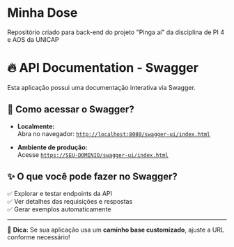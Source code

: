 # Minha Dose
Repositório criado para back-end do projeto "Pinga aí" da disciplina de PI 4 e AOS da UNICAP

# 🔥 API Documentation - Swagger

Esta aplicação possui uma documentação interativa via Swagger.

## 📌 Como acessar o Swagger?

- **Localmente:**  
  Abra no navegador: [`http://localhost:8080/swagger-ui/index.html`](http://localhost:8080/swagger-ui/index.html)

- **Ambiente de produção:**  
  Acesse [`https://SEU-DOMINIO/swagger-ui/index.html`](https://SEU-DOMINIO/swagger-ui/index.html)

## ✨ O que você pode fazer no Swagger?
✅ Explorar e testar endpoints da API  
✅ Ver detalhes das requisições e respostas  
✅ Gerar exemplos automaticamente  

---
🚀 **Dica:** Se sua aplicação usa um **caminho base customizado**, ajuste a URL conforme necessário!